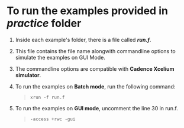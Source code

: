 # To run the examples provided in ***practice*** folder
1. Inside each example's folder, there is a file called ***run.f***.
2. This file contains the file name alongwith commandline options to simulate the examples on GUI Mode.
3. The commandline options are compatible with **Cadence Xcelium simulator**.
4. To run the examples on **Batch mode**, run the following command:
    >``xrun -f run.f`` 

5. To run the examples on **GUI mode**, uncomment the line 30 in run.f.
   >``-access +rwc -gui`` 
